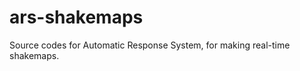 ars-shakemaps
=============

Source codes for Automatic Response System, for making real-time shakemaps.
